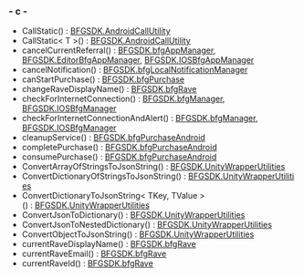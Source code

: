  

### \- c -

  - CallStatic() : [BFGSDK.AndroidCallUtility](class_b_f_g_s_d_k_1_1_android_call_utility.html#a221c6bb009742fd0b1d69866f108f99a)
  - CallStatic\< T
    \>() : [BFGSDK.AndroidCallUtility](class_b_f_g_s_d_k_1_1_android_call_utility.html#ad3cdaa4259df4c135d13457e1497d49b)
  - cancelCurrentReferral() : [BFGSDK.bfgAppManager](class_b_f_g_s_d_k_1_1bfg_app_manager.html#ab6ac2f8e69d3c3cac613d3b8b96069eb),
    [BFGSDK.EditorBfgAppManager](class_b_f_g_s_d_k_1_1_editor_bfg_app_manager.html#a4ffd3bf6af5d16d20b88665bd74ee6e9),
    [BFGSDK.IOSBfgAppManager](class_b_f_g_s_d_k_1_1_i_o_s_bfg_app_manager.html#a729422ca836c21baeda1d2462c674912)
  - cancelNotification() : [BFGSDK.bfgLocalNotificationManager](class_b_f_g_s_d_k_1_1bfg_local_notification_manager.html#a8644ebe0cf43143159cbcf209e930b71)
  - canStartPurchase() : [BFGSDK.bfgPurchase](class_b_f_g_s_d_k_1_1bfg_purchase.html#ae1dfd480e81287dcea4d932d5e25578b)
  - changeRaveDisplayName() : [BFGSDK.bfgRave](class_b_f_g_s_d_k_1_1bfg_rave.html#ad0a9afa16114f37be50f0949bd6100e0)
  - checkForInternetConnection() : [BFGSDK.bfgManager](class_b_f_g_s_d_k_1_1bfg_manager.html#ab6d579c7522429ca46e8ed36a46a3732),
    [BFGSDK.IOSBfgManager](class_b_f_g_s_d_k_1_1_i_o_s_bfg_manager.html#aa7355e31d14187dbb1145399c027aaff)
  - checkForInternetConnectionAndAlert() : [BFGSDK.bfgManager](class_b_f_g_s_d_k_1_1bfg_manager.html#a154a2d730386edbccc24edce0aca663c),
    [BFGSDK.IOSBfgManager](class_b_f_g_s_d_k_1_1_i_o_s_bfg_manager.html#a7fe34c0272f6352bf6f6a558ed8831f4)
  - cleanupService() : [BFGSDK.bfgPurchaseAndroid](class_b_f_g_s_d_k_1_1bfg_purchase_android.html#a46572029f3b5e575f7fcd5c7802b7aa0)
  - completePurchase() : [BFGSDK.bfgPurchaseAndroid](class_b_f_g_s_d_k_1_1bfg_purchase_android.html#a2bcf5fe2f7e1f14bda2d35f9a5f4b4cf)
  - consumePurchase() : [BFGSDK.bfgPurchaseAndroid](class_b_f_g_s_d_k_1_1bfg_purchase_android.html#a9eb12dbf8473465da124ac7b4a2e093b)
  - ConvertArrayOfStringsToJsonString() : [BFGSDK.UnityWrapperUtilities](class_b_f_g_s_d_k_1_1_unity_wrapper_utilities.html#a5c3ed6f4cf762ebe7c5a5ee8aed790c4)
  - ConvertDictionaryOfStringsToJsonString() : [BFGSDK.UnityWrapperUtilities](class_b_f_g_s_d_k_1_1_unity_wrapper_utilities.html#af18aa882bea0a94159018087ab637eaa)
  - ConvertDictionaryToJsonString\< TKey, TValue
    \>() : [BFGSDK.UnityWrapperUtilities](class_b_f_g_s_d_k_1_1_unity_wrapper_utilities.html#a7e00c6b18ac059daaff098f1409222eb)
  - ConvertJsonToDictionary() : [BFGSDK.UnityWrapperUtilities](class_b_f_g_s_d_k_1_1_unity_wrapper_utilities.html#a438a63f17e2eea9bffec3c776cf985fe)
  - ConvertJsonToNestedDictionary() : [BFGSDK.UnityWrapperUtilities](class_b_f_g_s_d_k_1_1_unity_wrapper_utilities.html#a931b42e130addec835dbdc575f8a9343)
  - ConvertObjectToJsonString() : [BFGSDK.UnityWrapperUtilities](class_b_f_g_s_d_k_1_1_unity_wrapper_utilities.html#a6c05ba5d1e0626bc744c966f4c846153)
  - currentRaveDisplayName() : [BFGSDK.bfgRave](class_b_f_g_s_d_k_1_1bfg_rave.html#a05f96429cc7cc00327c5ee9db130f6f8)
  - currentRaveEmail() : [BFGSDK.bfgRave](class_b_f_g_s_d_k_1_1bfg_rave.html#a75d75e5b803e337f940131b003c05de7)
  - currentRaveId() : [BFGSDK.bfgRave](class_b_f_g_s_d_k_1_1bfg_rave.html#a8dd194cad7dc3c1f870ba89efa3a715b)
